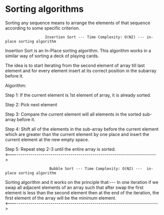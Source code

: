 # Sorting algorithms
 Sorting any sequence means to arrange the elements of that sequence according to some specific criterion.
 
                      Insertion Sort --- Time Complexity: O(N2) --- in-place sorting algorithm
Insertion Sort is an In-Place sorting algorithm. This algorithm works in a similar way of sorting a deck of playing cards.

The idea is to start iterating from the second element of array till last element and for every element insert at its correct position in the subarray before it.

Algorithm:

Step 1: If the current element is 1st element of array, 
        it is already sorted.
        
Step 2: Pick next element

Step 3: Compare the current element will all elements 
        in the sorted sub-array before it.
        
Step 4: Shift all of the elements in the sub-array before 
        the current element which are greater than the current 
        element by one place and insert the current element 
        at the new empty space.
        
Step 5: Repeat step 2-3 until the entire array is sorted.<br>
<------------------------------------------------------------------------->

                        Bubble Sort --- Time Complexity: O(N2) ---  in-place sorting algorithm

Sorting algorithm and it works on the principle that:---
In one iteration if we swap all adjacent elements of an array such that after swap the first element is less than the second element then at the end of the iteration, the first element of the array will be the minimum element. <br>
<-------------------------------------------------------------------------->
                        
